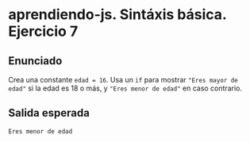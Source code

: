 # aprendiendo-js. Sintáxis básica. Ejercicio 7
## Enunciado
Crea una constante `edad = 16`.
Usa un `if` para mostrar `"Eres mayor de edad"` si la edad es 18 o más, y `"Eres menor de edad"` en caso contrario.

## Salida esperada
```shell
Eres menor de edad
```